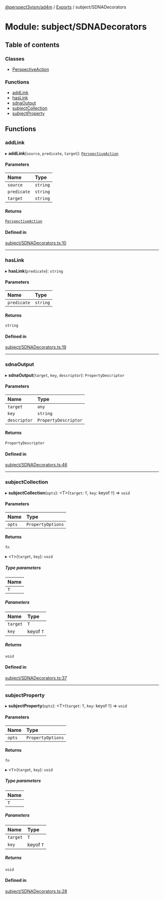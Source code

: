 [@perspect3vism/ad4m](../README.md) / [Exports](../modules.md) / subject/SDNADecorators

# Module: subject/SDNADecorators

## Table of contents

### Classes

- [PerspectiveAction](../classes/subject_SDNADecorators.PerspectiveAction.md)

### Functions

- [addLink](subject_SDNADecorators.md#addlink)
- [hasLink](subject_SDNADecorators.md#haslink)
- [sdnaOutput](subject_SDNADecorators.md#sdnaoutput)
- [subjectCollection](subject_SDNADecorators.md#subjectcollection)
- [subjectProperty](subject_SDNADecorators.md#subjectproperty)

## Functions

### addLink

▸ **addLink**(`source`, `predicate`, `target`): [`PerspectiveAction`](../classes/subject_SDNADecorators.PerspectiveAction.md)

#### Parameters

| Name | Type |
| :------ | :------ |
| `source` | `string` |
| `predicate` | `string` |
| `target` | `string` |

#### Returns

[`PerspectiveAction`](../classes/subject_SDNADecorators.PerspectiveAction.md)

#### Defined in

[subject/SDNADecorators.ts:10](https://github.com/perspect3vism/ad4m/blob/e76a46f1/core/src/subject/SDNADecorators.ts#L10)

___

### hasLink

▸ **hasLink**(`predicate`): `string`

#### Parameters

| Name | Type |
| :------ | :------ |
| `predicate` | `string` |

#### Returns

`string`

#### Defined in

[subject/SDNADecorators.ts:19](https://github.com/perspect3vism/ad4m/blob/e76a46f1/core/src/subject/SDNADecorators.ts#L19)

___

### sdnaOutput

▸ **sdnaOutput**(`target`, `key`, `descriptor`): `PropertyDescriptor`

#### Parameters

| Name | Type |
| :------ | :------ |
| `target` | `any` |
| `key` | `string` |
| `descriptor` | `PropertyDescriptor` |

#### Returns

`PropertyDescriptor`

#### Defined in

[subject/SDNADecorators.ts:46](https://github.com/perspect3vism/ad4m/blob/e76a46f1/core/src/subject/SDNADecorators.ts#L46)

___

### subjectCollection

▸ **subjectCollection**(`opts`): <T\>(`target`: `T`, `key`: keyof `T`) => `void`

#### Parameters

| Name | Type |
| :------ | :------ |
| `opts` | `PropertyOptions` |

#### Returns

`fn`

▸ <`T`\>(`target`, `key`): `void`

##### Type parameters

| Name |
| :------ |
| `T` |

##### Parameters

| Name | Type |
| :------ | :------ |
| `target` | `T` |
| `key` | keyof `T` |

##### Returns

`void`

#### Defined in

[subject/SDNADecorators.ts:37](https://github.com/perspect3vism/ad4m/blob/e76a46f1/core/src/subject/SDNADecorators.ts#L37)

___

### subjectProperty

▸ **subjectProperty**(`opts`): <T\>(`target`: `T`, `key`: keyof `T`) => `void`

#### Parameters

| Name | Type |
| :------ | :------ |
| `opts` | `PropertyOptions` |

#### Returns

`fn`

▸ <`T`\>(`target`, `key`): `void`

##### Type parameters

| Name |
| :------ |
| `T` |

##### Parameters

| Name | Type |
| :------ | :------ |
| `target` | `T` |
| `key` | keyof `T` |

##### Returns

`void`

#### Defined in

[subject/SDNADecorators.ts:28](https://github.com/perspect3vism/ad4m/blob/e76a46f1/core/src/subject/SDNADecorators.ts#L28)
